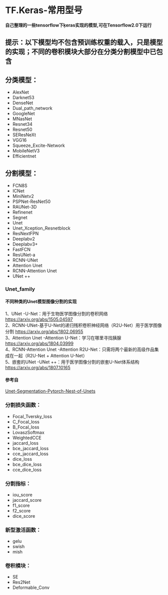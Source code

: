 # TF.Keras-常用型号

__自己整理的一些tensorflow下ķeras实现的模型,可在Tensorflow2.0下运行__

## 提示：以下模型均不包含预训练权重的载入，只是模型的实现；不同的卷积模块大部分在分类分割模型中已包含

## 分类模型：
* AlexNet
* Darknet53
* DenseNet
* Dual_path_network
* GoogleNet
* MNasNet
* Resnet34
* Resnet50
* SEResNeXt
* VGG16
* Squeeze_Excite-Network
* MobileNetV3
* Efficientnet

## 分割模型：
* FCN8S
* ICNet
* MiniNetv2
* PSPNet-ResNet50
* RAUNet-3D
* Refinenet
* Segnet
* Unet
* Unet_Xception_Resnetblock
* ResNextFPN
* Deeplabv2
* Deeplabv3+
* FastFCN
* ResUNet-a
* RCNN-UNet
* Attention Unet
* RCNN-Attention Unet
* UNet ++
### Unet_family
#### 不同种类的Unet模型图像分割的实现
1、UNet -U-Net：用于生物医学图像分割的卷积网络 https://arxiv.org/abs/1505.04597 <br>
2、RCNN-UNet-基于U-Net的递归残积卷积神经网络（R2U-Net）用于医学图像分割 https://arxiv.org/abs/1802.06955 <br>
3、Attention Unet -Attention U-Net：学习在哪里寻找胰腺 https://arxiv.org/abs/1804.03999 <br>
4、RCNN-Attention Unet -Attention R2U-Net：只需将两个最新的高级作品集成在一起（R2U-Net + Attention U-Net） <br>
5、嵌套的UNet -UNet ++：用于医学图像分割的嵌套U-Net体系结构 https://arxiv.org/abs/1807.10165 <br>
#### 参考自
   [Unet-Segmentation-Pytorch-Nest-of-Unets](https://github.com/bigmb/Unet-Segmentation-Pytorch-Nest-of-Unets)

### 分割损失函数：
* Focal_Tversky_loss
* C_Focal_loss
* B_Focal_loss
* LovaszSoftmax
* WeightedCCE
* jaccard_loss
* bce_jaccard_loss
* cce_jaccard_loss
* dice_loss
* bce_dice_loss
* cce_dice_loss

### 分割指标：
* iou_score
* jaccard_score
* f1_score
* f2_score
* dice_score

### 新型激活函数：
* gelu
* swish
* mish

### 卷积模块：
* SE
* Res2Net
* Deformable_Conv
